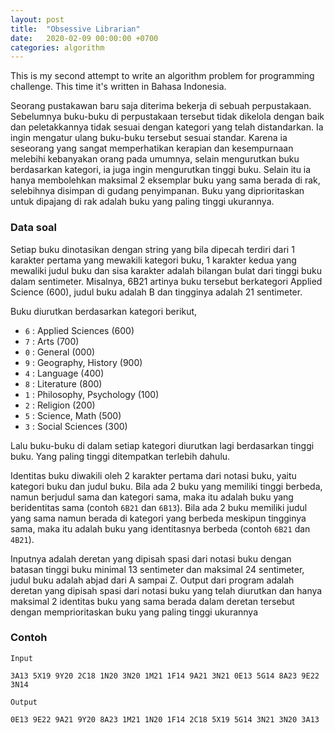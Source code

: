 ```yaml
---
layout: post
title:  "Obsessive Librarian"
date:   2020-02-09 00:00:00 +0700
categories: algorithm
---
```


This is my second attempt to write an algorithm problem for programming challenge. This time it's written in Bahasa Indonesia.

Seorang pustakawan baru saja diterima bekerja di sebuah perpustakaan. Sebelumnya buku-buku di perpustakaan tersebut tidak dikelola dengan baik dan peletakkannya tidak sesuai dengan kategori yang telah distandarkan. Ia ingin mengatur ulang buku-buku tersebut sesuai standar. Karena ia seseorang yang sangat memperhatikan kerapian dan kesempurnaan melebihi kebanyakan orang pada umumnya, selain mengurutkan buku berdasarkan kategori, ia juga ingin mengurutkan tinggi buku. Selain itu ia hanya membolehkan maksimal 2 eksemplar buku yang sama berada di rak, selebihnya disimpan di gudang penyimpanan. Buku yang diprioritaskan untuk dipajang di rak adalah buku yang paling tinggi ukurannya.

### Data soal

Setiap buku dinotasikan dengan string yang bila dipecah terdiri dari 1 karakter pertama yang mewakili kategori buku, 1 karakter kedua yang mewaliki judul buku dan sisa karakter adalah bilangan bulat dari tinggi buku dalam sentimeter. Misalnya, 6B21 artinya buku tersebut berkategori Applied Science (600), judul buku adalah B dan tingginya adalah 21 sentimeter.

Buku diurutkan berdasarkan kategori berikut,

- `6` : Applied Sciences (600)
- `7` : Arts (700)
- `0` : General (000)
- `9` : Geography, History (900)
- `4` : Language (400)
- `8` : Literature (800)
- `1` : Philosophy, Psychology (100)
- `2` : Religion (200)
- `5` : Science, Math (500)
- `3` : Social Sciences (300)

Lalu buku-buku di dalam setiap kategori diurutkan lagi berdasarkan tinggi buku. Yang paling tinggi ditempatkan terlebih dahulu.

Identitas buku diwakili oleh 2 karakter pertama dari notasi buku, yaitu  kategori buku dan judul buku. Bila ada 2 buku yang memiliki tinggi berbeda, namun berjudul sama dan kategori sama, maka itu adalah buku yang beridentitas sama (contoh `6B21` dan `6B13`). Bila ada 2 buku memiliki judul yang sama namun berada di kategori yang berbeda meskipun tingginya sama, maka itu adalah buku yang identitasnya berbeda (contoh `6B21` dan `4B21`).

Inputnya adalah deretan yang dipisah spasi dari notasi buku dengan batasan tinggi buku minimal 13 sentimeter dan maksimal 24 sentimeter, judul buku adalah abjad dari A sampai Z. Output dari program adalah deretan yang dipisah spasi dari notasi buku yang telah diurutkan dan hanya maksimal 2 identitas buku yang sama berada dalam deretan tersebut dengan memprioritaskan buku yang paling tinggi ukurannya 

### Contoh

```
Input 

3A13 5X19 9Y20 2C18 1N20 3N20 1M21 1F14 9A21 3N21 0E13 5G14 8A23 9E22 3N14

Output

0E13 9E22 9A21 9Y20 8A23 1M21 1N20 1F14 2C18 5X19 5G14 3N21 3N20 3A13

```
